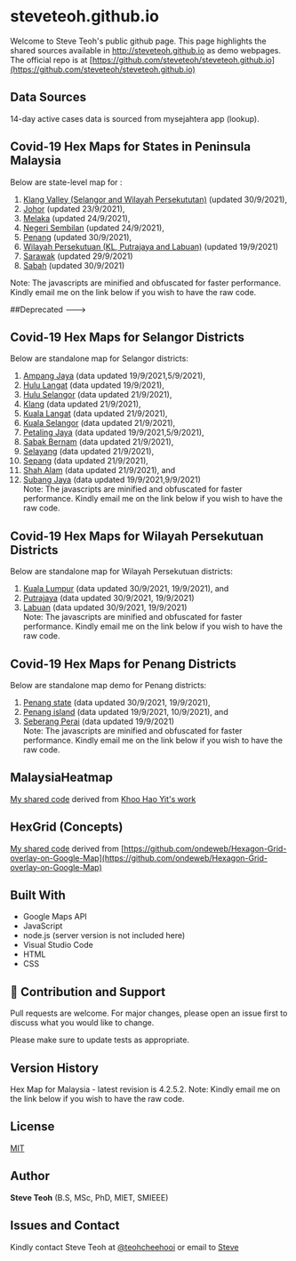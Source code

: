 ﻿# steveteoh.github.io

Welcome to Steve Teoh's public github page. This page highlights the shared sources available in http://steveteoh.github.io as demo webpages.
The official repo is at [https://github.com/steveteoh/steveteoh.github.io](https://github.com/steveteoh/steveteoh.github.io)

## Data Sources
14-day active cases data is sourced from mysejahtera app (lookup).

## Covid-19 Hex Maps for States in Peninsula Malaysia
Below are state-level map for : <br>
1. [Klang Valley (Selangor and Wilayah Persekututan)](http://steveteoh.github.io/KlangValley/) (updated 30/9/2021), <br>
2. [Johor](http://steveteoh.github.io/Johor/) (updated 23/9/2021), <br>
3. [Melaka](http://steveteoh.github.io/Melaka/) (updated 24/9/2021), <br>
4. [Negeri Sembilan](http://steveteoh.github.io/NegeriSembilan/) (updated 24/9/2021), <br>
5. [Penang](http://steveteoh.github.io/Penang/) (updated 30/9/2021), <br>
6. [Wilayah Persekutuan (KL, Putrajaya and Labuan)](http://steveteoh.github.io/Wilayah/) (updated 19/9/2021) <br>
7. [Sarawak](http://steveteoh.github.io/Sarawak/) (updated 29/9/2021) <br>
8. [Sabah](http://steveteoh.github.io/Sabah/) (updated 30/9/2021) <br>

Note: The javascripts are minified and obfuscated for faster performance. Kindly email me on the link below if you wish to have the raw code. 

##Deprecated --->

## Covid-19 Hex Maps for Selangor Districts
Below are standalone map for Selangor districts: <br>
1. [Ampang Jaya](http://steveteoh.github.io/AmpangJaya/) (data updated 19/9/2021,5/9/2021), <br>
2. [Hulu Langat](http://steveteoh.github.io/HuluLangat/) (data updated 19/9/2021), <br>
3. [Hulu Selangor](http://steveteoh.github.io/HuluSelangor/) (data updated 21/9/2021), <br>
4. [Klang](http://steveteoh.github.io/Klang/) (data updated 21/9/2021), <br>
5. [Kuala Langat](http://steveteoh.github.io/KualaLangat/) (data updated 21/9/2021), <br>
6. [Kuala Selangor](http://steveteoh.github.io/KualaSelangor/) (data updated 21/9/2021), <br>
7. [Petaling Jaya](http://steveteoh.github.io/PetalingJaya/) (data updated 19/9/2021,5/9/2021), <br>
8. [Sabak Bernam](http://steveteoh.github.io/SabakBernam) (data updated 21/9/2021), <br>
9. [Selayang](http://steveteoh.github.io/Selayang/) (data updated 21/9/2021), <br>
10. [Sepang](http://steveteoh.github.io/Sepang/) (data updated 21/9/2021), <br>
11. [Shah Alam](http://steveteoh.github.io/ShahAlam/) (data updated 21/9/2021), and  <br>
12. [Subang Jaya](http://steveteoh.github.io/SubangJayaNew/) (data updated 19/9/2021,9/9/2021)<br>
Note: The javascripts are minified and obfuscated for faster performance. Kindly email me on the link below if you wish to have the raw code. 

## Covid-19 Hex Maps for Wilayah Persekutuan Districts
Below are standalone map for Wilayah Persekutuan districts: <br>
1. [Kuala Lumpur](http://steveteoh.github.io/KualaLumpur) (data updated 30/9/2021, 19/9/2021), and  <br>
2. [Putrajaya](http://steveteoh.github.io/Putrajaya) (data updated 30/9/2021, 19/9/2021) <br>
3. [Labuan](http://steveteoh.github.io/Labuan) (data updated 30/9/2021, 19/9/2021)<br>
Note: The javascripts are minified and obfuscated for faster performance. Kindly email me on the link below if you wish to have the raw code. 

## Covid-19 Hex Maps for Penang Districts
Below are standalone map demo for Penang districts: <br>
1. [Penang state](http://steveteoh.github.io/Penang/index.html) (data updated 30/9/2021, 19/9/2021),  <br>
2. [Penang island](http://steveteoh.github.io/Penang/island.html) (data updated 19/9/2021, 10/9/2021), and  <br>
3. [Seberang Perai](http://steveteoh.github.io/Penang/perai.html) (data updated 19/9/2021) <br>
Note: The javascripts are minified and obfuscated for faster performance. Kindly email me on the link below if you wish to have the raw code. 

## MalaysiaHeatmap
[My shared code](http://steveteoh.github.io/MalaysiaHeatMap) derived from [Khoo Hao Yit's work](https://github.com/KhooHaoYit/KhooHaoYit.github.io/tree/main/Covid19%20Malaysia%20Heatmap)

## HexGrid (Concepts)
[My shared code](http://steveteoh.github.io/HexGrid) derived from [https://github.com/ondeweb/Hexagon-Grid-overlay-on-Google-Map](https://github.com/ondeweb/Hexagon-Grid-overlay-on-Google-Map) 

## Built With

- Google Maps API
- JavaScript
- node.js (server version is not included here)
- Visual Studio Code
- HTML
- CSS

## 🤝 Contribution and Support
Pull requests are welcome. For major changes, please open an issue first to discuss what you would like to change.

Please make sure to update tests as appropriate.

## Version History
Hex Map for Malaysia - latest revision is 4.2.5.2.
Note: Kindly email me on the link below if you wish to have the raw code. 

## License
[MIT](https://steveteoh.github.io/LICENSE)

## Author
**Steve Teoh** (B.S, MSc, PhD, MIET, SMIEEE)

## Issues and Contact
Kindly contact Steve Teoh at [@teohcheehooi](https://twitter.com/teohcheehooi) or email to [Steve](mailto:chteoh@1utar.my?subject=Map "Map")
